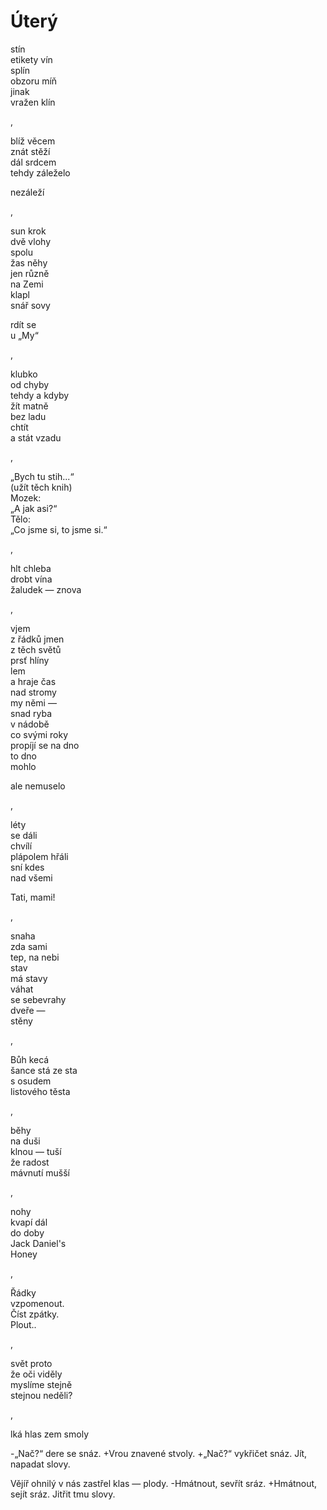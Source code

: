 Úterý
=====

stín  
etikety vín  
splín  
obzoru míň  
jinak  
vražen klín


,

blíž věcem  
znát stěží  
dál srdcem  
tehdy záleželo

nezáleží

,

sun krok  
dvě vlohy  
spolu  
žas něhy  
jen různě  
na Zemi  
klapl  
snář sovy

rdít se  
u „My“

,

klubko  
od chyby  
tehdy a kdyby  
žít matně  
bez ladu  
chtít  
a stát vzadu

,

„Bych tu stih...“  
(užít těch knih)  
Mozek:  
„A jak asi?“  
Tělo:  
„Co jsme si, to jsme si.“

,

hlt chleba  
drobt vína  
žaludek — znova

,

vjem  
z řádků jmen  
z těch světů  
prsť hlíny  
lem  
a hraje čas  
nad stromy  
my němi —  
snad ryba  
v nádobě  
co svými roky  
propíjí se na dno  
to dno  
mohlo

ale nemuselo

,

léty  
se dáli  
chvílí  
plápolem hřáli  
sní kdes  
nad všemi

Tati, mami!

,

snaha  
zda sami  
tep, na nebi  
stav  
má stavy  
váhat  
se sebevrahy  
dveře —  
stěny

,

Bůh kecá  
šance stá ze sta  
s osudem  
listového těsta

,

běhy  
na duši  
klnou — tuší  
že radost  
mávnutí mušší

,

nohy  
kvapí dál  
do doby  
Jack Daniel's  
Honey

,

Řádky  
vzpomenout.  
Číst zpátky.  
Plout..

,

svět proto  
že oči viděly  
myslíme stejně  
stejnou neděli?

,

lká hlas
zem smoly

-„Nač?“ dere se snáz.
+Vrou znavené stvoly.
+„Nač?“ vykřičet snáz.
 Jít, napadat slovy.

 Vějíř ohnilý v nás
 zastřel klas — plody.
-Hmátnout, sevřít sráz.
+Hmátnout, sejít sráz.
 Jitřit tmu slovy.
